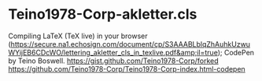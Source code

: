 # Teino1978-Corp-akletter.cls
Compiling LaTeX (TeX live) in your browser (https://secure.na1.echosign.com/document/cp/S3AAABLblqZhAuhkUzwuWYijEB6CDcWO/lettering_akletter_cls_in_texlive.pdf&amp;il=true); 
CodePen by Teino Boswell. https://gist.github.com/Teino1978-Corp/forked https://github.com/Teino1978-Corp/Teino1978-Corp-index.html-codepen
